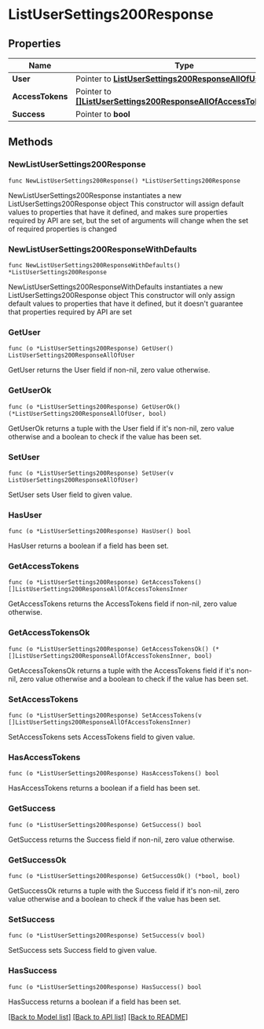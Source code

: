 # ListUserSettings200Response

## Properties

Name | Type | Description | Notes
------------ | ------------- | ------------- | -------------
**User** | Pointer to [**ListUserSettings200ResponseAllOfUser**](ListUserSettings200ResponseAllOfUser.md) |  | [optional] 
**AccessTokens** | Pointer to [**[]ListUserSettings200ResponseAllOfAccessTokensInner**](ListUserSettings200ResponseAllOfAccessTokensInner.md) |  | [optional] 
**Success** | Pointer to **bool** |  | [optional] 

## Methods

### NewListUserSettings200Response

`func NewListUserSettings200Response() *ListUserSettings200Response`

NewListUserSettings200Response instantiates a new ListUserSettings200Response object
This constructor will assign default values to properties that have it defined,
and makes sure properties required by API are set, but the set of arguments
will change when the set of required properties is changed

### NewListUserSettings200ResponseWithDefaults

`func NewListUserSettings200ResponseWithDefaults() *ListUserSettings200Response`

NewListUserSettings200ResponseWithDefaults instantiates a new ListUserSettings200Response object
This constructor will only assign default values to properties that have it defined,
but it doesn't guarantee that properties required by API are set

### GetUser

`func (o *ListUserSettings200Response) GetUser() ListUserSettings200ResponseAllOfUser`

GetUser returns the User field if non-nil, zero value otherwise.

### GetUserOk

`func (o *ListUserSettings200Response) GetUserOk() (*ListUserSettings200ResponseAllOfUser, bool)`

GetUserOk returns a tuple with the User field if it's non-nil, zero value otherwise
and a boolean to check if the value has been set.

### SetUser

`func (o *ListUserSettings200Response) SetUser(v ListUserSettings200ResponseAllOfUser)`

SetUser sets User field to given value.

### HasUser

`func (o *ListUserSettings200Response) HasUser() bool`

HasUser returns a boolean if a field has been set.

### GetAccessTokens

`func (o *ListUserSettings200Response) GetAccessTokens() []ListUserSettings200ResponseAllOfAccessTokensInner`

GetAccessTokens returns the AccessTokens field if non-nil, zero value otherwise.

### GetAccessTokensOk

`func (o *ListUserSettings200Response) GetAccessTokensOk() (*[]ListUserSettings200ResponseAllOfAccessTokensInner, bool)`

GetAccessTokensOk returns a tuple with the AccessTokens field if it's non-nil, zero value otherwise
and a boolean to check if the value has been set.

### SetAccessTokens

`func (o *ListUserSettings200Response) SetAccessTokens(v []ListUserSettings200ResponseAllOfAccessTokensInner)`

SetAccessTokens sets AccessTokens field to given value.

### HasAccessTokens

`func (o *ListUserSettings200Response) HasAccessTokens() bool`

HasAccessTokens returns a boolean if a field has been set.

### GetSuccess

`func (o *ListUserSettings200Response) GetSuccess() bool`

GetSuccess returns the Success field if non-nil, zero value otherwise.

### GetSuccessOk

`func (o *ListUserSettings200Response) GetSuccessOk() (*bool, bool)`

GetSuccessOk returns a tuple with the Success field if it's non-nil, zero value otherwise
and a boolean to check if the value has been set.

### SetSuccess

`func (o *ListUserSettings200Response) SetSuccess(v bool)`

SetSuccess sets Success field to given value.

### HasSuccess

`func (o *ListUserSettings200Response) HasSuccess() bool`

HasSuccess returns a boolean if a field has been set.


[[Back to Model list]](../README.md#documentation-for-models) [[Back to API list]](../README.md#documentation-for-api-endpoints) [[Back to README]](../README.md)



